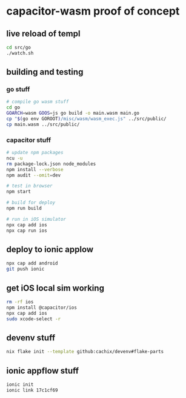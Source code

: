 # capacitor-wasm proof of concept

## live reload of templ

```sh
cd src/go
./watch.sh
```

## building and testing

### go stuff

```sh
# compile go wasm stuff
cd go
GOARCH=wasm GOOS=js go build -o main.wasm main.go
cp "$(go env GOROOT)/misc/wasm/wasm_exec.js" ../src/public/
cp main.wasm ../src/public/
```

### capacitor stuff

```sh
# update npm packages
ncu -u
rm package-lock.json node_modules
npm install --verbose
npm audit --omit=dev

# test in browser
npm start

# build for deploy
npm run build

# run in iOS simulator
npx cap add ios
npx cap run ios
```

## deploy to ionic applow

```sh
npx cap add android
git push ionic
```

## get iOS local sim working

```sh
rm -rf ios
npm install @capacitor/ios
npx cap add ios
sudo xcode-select -r
```

## devenv stuff

```sh
nix flake init --template github:cachix/devenv#flake-parts
```

## ionic appflow stuff

```sh
ionic init
ionic link 17c1cf69
```
